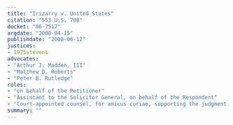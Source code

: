 ```yaml
---
title: "Irizarry v. United States"
citation: "553 U.S. 708"
docket: "06-7517"
argdate: "2008-04-15"
publishdate: "2008-06-12"
justices:
- 1975stevens
advocates:
- "Arthur J. Madden, III"
- "Matthew D. Roberts"
- "Peter B. Rutledge"
roles:
- "on behalf of the Petitioner"
- "Assistant to the Solicitor General, on behalf of the Respondent"
- "Court-appointed counsel, for amicus curiae, supporting the judgment below"
summary: ""
---
```


